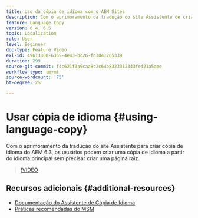 ```yaml
---
title: Uso da cópia de idioma com o AEM Sites
description: Com o aprimoramento da tradução do site Assistente de criação de cópia de idioma do AEM, os usuários podem criar uma cópia de idioma a partir do idioma principal sem precisar criar uma página raiz.
feature: Language Copy
version: 6.4, 6.5
topic: Localization
role: User
level: Beginner
doc-type: Feature Video
exl-id: 49613808-6369-4e43-bc26-fd3041265339
duration: 299
source-git-commit: f4c621f3a9caa8c2c64b8323312343fe421a5aee
workflow-type: tm+mt
source-wordcount: '75'
ht-degree: 2%

---
```


# Usar cópia de idioma {#using-language-copy}

Com o aprimoramento da tradução do site Assistente para criar cópia de idioma do AEM 6.3, os usuários podem criar uma cópia de idioma a partir do idioma principal sem precisar criar uma página raiz.

>[!VIDEO](https://video.tv.adobe.com/v/17116?quality=12&learn=on)

## Recursos adicionais {#additional-resources}

* [Documentação do Assistente de Cópia de Idioma](https://helpx.adobe.com/experience-manager/6-5/sites/administering/using/tc-wizard.html)
* [Práticas recomendadas do MSM](https://helpx.adobe.com/experience-manager/6-5/sites/administering/using/msm-best-practices.html)

